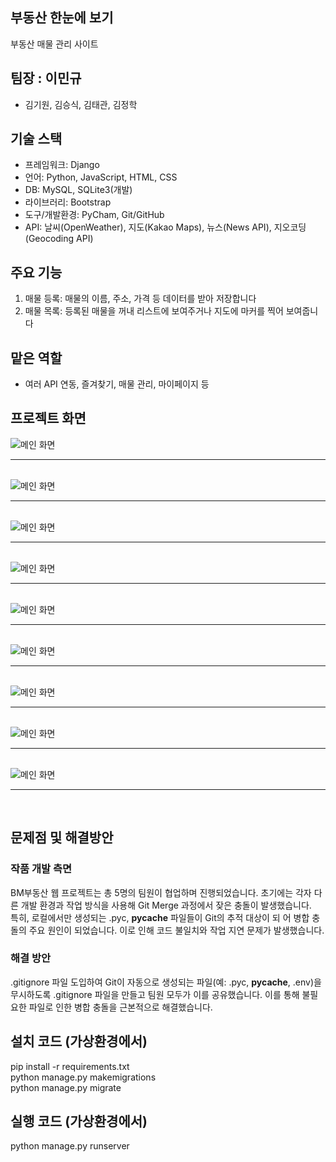 ## 부동산 한눈에 보기
부동산 매물 관리 사이트

## 팀장 : 이민규
- 김기원, 김승식, 김태관, 김정학

## 기술 스택
- 프레임워크: Django
- 언어: Python, JavaScript, HTML, CSS
- DB: MySQL, SQLite3(개발)
- 라이브러리: Bootstrap
- 도구/개발환경: PyCham, Git/GitHub
- API: 날씨(OpenWeather), 지도(Kakao Maps), 뉴스(News API), 지오코딩(Geocoding API)

## 주요 기능
1. 매물 등록: 매물의 이름, 주소, 가격 등 데이터를 받아 저장합니다
2. 매물 목록: 등록된 매물을 꺼내 리스트에 보여주거나 지도에 마커를 찍어 보여줍니다

## 맡은 역할
- 여러 API 연동, 즐겨찾기, 매물 관리, 마이페이지 등

## 프로젝트 화면
![메인 화면](./screenshots/메인.png)<br><hr><br>
![메인 화면](./screenshots/마이페이지.png)<br><hr><br>
![메인 화면](./screenshots/매물목록페이지.png)<br><hr><br>
![메인 화면](./screenshots/매물상세페이지.png)<br><hr><br>
![메인 화면](./screenshots/지도.png)<br><hr><br>
![메인 화면](./screenshots/즐겨찾기.png)<br><hr><br>
![메인 화면](./screenshots/뉴스.png)<br><hr><br>
![메인 화면](./screenshots/날씨.png)<br><hr><br>
![메인 화면](./screenshots/공지사항.png)<br><hr><br>

## 문제점 및 해결방안
### 작품 개발 측면
BM부동산 웹 프로젝트는 총 5명의 팀원이 협업하며 진행되었습니다.
초기에는 각자 다른 개발 환경과 작업 방식을 사용해 Git Merge 과정에서 잦은 
충돌이 발생했습니다.  
특히, 로컬에서만 생성되는 .pyc, __pycache__ 파일들이 Git의 추적 대상이 되
어 병합 충돌의 주요 원인이 되었습니다. 이로 인해 코드 불일치와 작업 지연 
문제가 발생했습니다.
     
### 해결 방안
.gitignore 파일 도입하여 Git이 자동으로 생성되는 
파일(예: .pyc, __pycache__, .env)을 무시하도록 .gitignore 파일을 만들고
팀원 모두가 이를 공유했습니다. 
이를 통해 불필요한 파일로 인한 병합 충돌을 근본적으로 해결했습니다.

## 설치 코드 (가상환경에서)
pip install -r requirements.txt  
python manage.py makemigrations  
python manage.py migrate  
## 실행 코드 (가상환경에서)
python manage.py runserver
